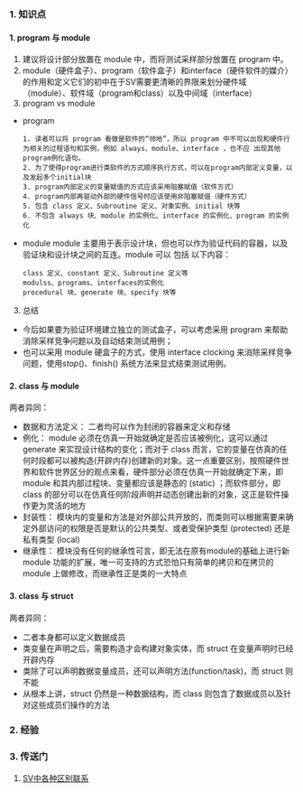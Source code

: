 ### 1. 知识点
#### 1. program 与 module
1. 建议将设计部分放置在 module 中，而将测试采样部分放置在 program 中。
2. module（硬件盒子）、program（软件盒子）和interface（硬件软件的媒介）的作用和定义它们的初中在于SV需要更清晰的界限来划分硬件域（module）、软件域（program和class）以及中间域（interface）
3. program vs  module
- program
  ~~~
  1. 读者可以将 program 看做是软件的“领地”，所以 program 中不可以出现和硬件行为相关的过程语句和实例，例如 always、module、interface ，也不应 出现其他program例化语句。
  2. 为了使得program进行类软件的方式顺序执行方式，可以在program内部定义变量，以及发起多个initial块
  3. program内部定义的变量赋值的方式应该采用阻塞赋值（软件方式）
  4. program内部再驱动外部的硬件信号时应该使用非阻塞赋值（硬件方式）
  5. 包含 class 定义、Subroutine 定义、对象实例、initial 块等
  6. 不包含 always 块、module 的实例化、interface 的实例化、program 的实例化
  ~~~
- module
  module 主要用于表示设计块，但也可以作为验证代码的容器，以及验证块和设计块之间的互连。module 可以 包括 以下内容：
  ~~~
  class 定义、constant 定义、Subroutine 定义等
  modulss、programs、interfaces的实例化
  procedural 块、generate 块、specify 块等
  ~~~
3. 总结
- 今后如果要为验证环境建立独立的测试盒子，可以考虑采用 program 来帮助消除采样竞争问题以及自动结束测试用例；
- 也可以采用 module 硬盒子的方式，使用 interface clocking 来消除采样竞争问题，使用$stop() 、$finish() 系统方法来显式结束测试用例。

#### 2. class 与 module
两者异同：
- 数据和方法定义： 二者均可以作为封闭的容器来定义和存储
- 例化： module 必须在仿真一开始就确定是否应该被例化，这可以通过 generate 来实现设计结构的变化；而对于 class 而言，它的变量在仿真的任何时段都可以被构造(开辟内存)创建新的对象。这一点重要区别，按照硬件世界和软件世界区分的观点来看，硬件部分必须在仿真一开始就确定下来，即 module 和其内部过程块、变量都应该是静态的 (static) ；而软件部分，即 class 的部分可以在仿真任何阶段声明并动态创建出新的对象，这正是软件操作更为灵活的地方
- 封装性： 模块内的变量和方法是对外部公共开放的，而类则可以根据需要来确定外部访问的权限是否是默认的公共类型、或者受保护类型 (protected) 还是私有类型 (local)
- 继承性： 模块没有任何的继承性可言，即无法在原有module的基础上进行新 module 功能的扩展，唯一可支持的方式恐怕只有简单的拷贝和在拷贝的 module 上做修改，而继承性正是类的一大特点

#### 3. class 与 struct
两者异同：
- 二者本身都可以定义数据成员
- 类变量在声明之后，需要构造才会构建对象实体，而 struct 在变量声明时已经开辟内存
- 类除了可以声明数据变量成员，还可以声明方法(function/task)，而 struct 则不能
- 从根本上讲，struct 仍然是一种数据结构，而 class 则包含了数据成员以及针对这些成员们操作的方法

### 2. 经验
### 3. 传送门
1. [SV中各种区别联系](https://blog.csdn.net/weixin_42493102/article/details/122952867)
